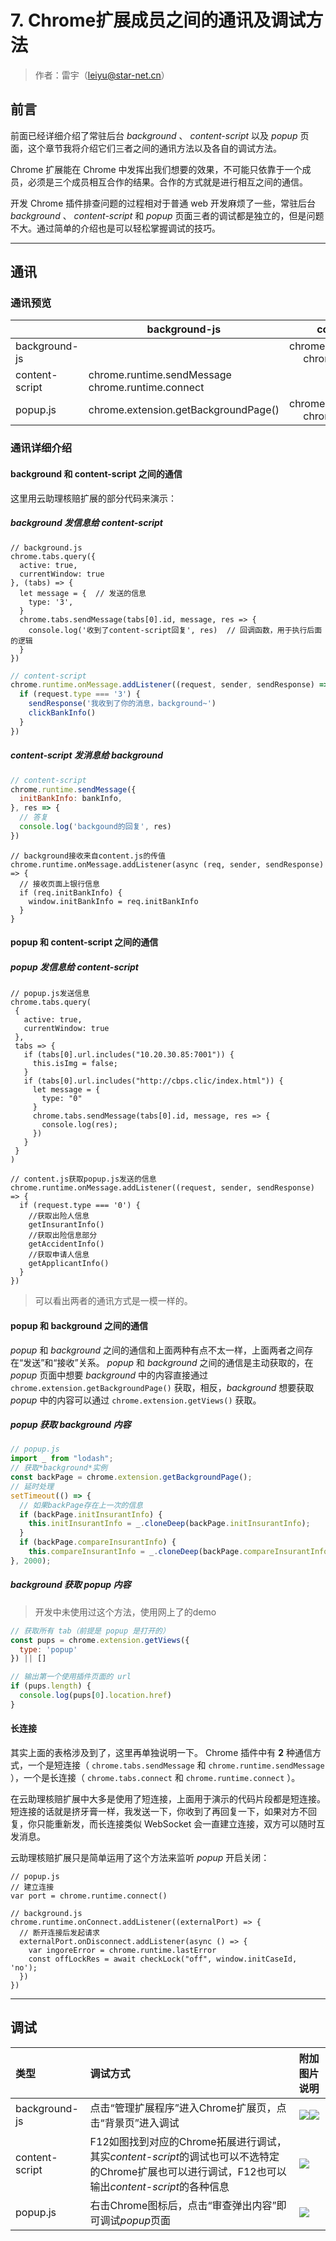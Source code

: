 # 7. Chrome扩展成员之间的通讯及调试方法

>作者：雷宇（leiyu@star-net.cn）

## 前言

前面已经详细介绍了常驻后台 *background* 、 *content-script* 以及 *popup* 页面，这个章节我将介绍它们三者之间的通讯方法以及各自的调试方法。

Chrome 扩展能在 Chrome 中发挥出我们想要的效果，不可能只依靠于一个成员，必须是三个成员相互合作的结果。合作的方式就是进行相互之间的通信。

开发 Chrome 插件排查问题的过程相对于普通 web 开发麻烦了一些，常驻后台 *background* 、 *content-script* 和 *popup* 页面三者的调试都是独立的，但是问题不大。通过简单的介绍也是可以轻松掌握调试的技巧。

-----------------------
## 通讯

### 通讯预览

|  | background-js | content-script |popup.js|
| :-------- | --------| :--: |:--: |
| background-js | |chrome.tabs.sendMessage chrome.tabs.connect  | chrome.extension.getViews |
| content-script |chrome.runtime.sendMessage chrome.runtime.connect|  |chrome.runtime.sendMessage chrome.runtime.connect |
| popup.js | chrome.extension.getBackgroundPage() | chrome.tabs.sendMessage chrome.tabs.connect ||

### 通讯详细介绍

#### background 和 content-script 之间的通信

这里用云助理核赔扩展的部分代码来演示：

##### background 发信息给 content-script


```JS
// background.js
chrome.tabs.query({
  active: true,
  currentWindow: true
}, (tabs) => {
  let message = {  // 发送的信息
    type: '3',
  }
  chrome.tabs.sendMessage(tabs[0].id, message, res => {
    console.log('收到了content-script回复', res)  // 回调函数，用于执行后面的逻辑
  }
})
```

```js
// content-script
chrome.runtime.onMessage.addListener((request, sender, sendResponse) => {
  if (request.type === '3') {
    sendResponse('我收到了你的消息，background~')
    clickBankInfo()
  }
})
```

##### content-script 发消息给 background

```js
// content-script
chrome.runtime.sendMessage({
  initBankInfo: bankInfo,
}, res => {
  // 答复
  console.log('backgound的回复', res)
})
```

```JS
// background接收来自content.js的传值
chrome.runtime.onMessage.addListener(async (req, sender, sendResponse) => {
  // 接收页面上银行信息
  if (req.initBankInfo) {
    window.initBankInfo = req.initBankInfo
  }
}
```

#### popup 和 content-script 之间的通信

##### popup 发信息给 content-script

```JS
// popup.js发送信息
chrome.tabs.query(
 {
   active: true,
   currentWindow: true
 },
 tabs => {
   if (tabs[0].url.includes("10.20.30.85:7001")) {
     this.isImg = false;
   }
   if (tabs[0].url.includes("http://cbps.clic/index.html")) {
     let message = {
       type: "0"
     }
     chrome.tabs.sendMessage(tabs[0].id, message, res => {
       console.log(res);
     })
   }
 }
)
```

```JS
// content.js获取popup.js发送的信息
chrome.runtime.onMessage.addListener((request, sender, sendResponse) => {
  if (request.type === '0') {
    //获取出险人信息
    getInsurantInfo()
    //获取出险信息部分
    getAccidentInfo()
    //获取申请人信息
    getApplicantInfo()
  }
})

```

> 可以看出两者的通讯方式是一模一样的。

#### popup 和 background 之间的通信

*popup* 和 *background* 之间的通信和上面两种有点不太一样，上面两者之间存在“发送”和“接收”关系。 *popup* 和 *background* 之间的通信是主动获取的，在 *popup* 页面中想要 *background* 中的内容直接通过 `chrome.extension.getBackgroundPage()` 获取，相反，*background* 想要获取 *popup* 中的内容可以通过 `chrome.extension.getViews()` 获取。

##### popup 获取 background 内容

```js
// popup.js
import _ from "lodash";
// 获取*background*实例
const backPage = chrome.extension.getBackgroundPage();
// 延时处理
setTimeout(() => {
  // 如果backPage存在上一次的信息
  if (backPage.initInsurantInfo) {
    this.initInsurantInfo = _.cloneDeep(backPage.initInsurantInfo);
  }
  if (backPage.compareInsurantInfo) {
    this.compareInsurantInfo = _.cloneDeep(backPage.compareInsurantInfo);
}, 2000);
```

##### background 获取 popup 内容

> 开发中未使用过这个方法，使用网上了的demo

```js
// 获取所有 tab（前提是 popup 是打开的）
const pups = chrome.extension.getViews({
  type: 'popup'
}) || []

// 输出第一个使用插件页面的 url
if (pups.length) {
  console.log(pups[0].location.href)
}
```
#### 长连接

其实上面的表格涉及到了，这里再单独说明一下。 Chrome 插件中有 **2** 种通信方式，一个是短连接（ `chrome.tabs.sendMessage` 和 `chrome.runtime.sendMessage` ），一个是长连接（ `chrome.tabs.connect` 和 `chrome.runtime.connect` ）。

在云助理核赔扩展中大多是使用了短连接，上面用于演示的代码片段都是短连接。短连接的话就是挤牙膏一样，我发送一下，你收到了再回复一下，如果对方不回复，你只能重新发，而长连接类似 WebSocket 会一直建立连接，双方可以随时互发消息。

云助理核赔扩展只是简单运用了这个方法来监听 *popup* 开启关闭：

```JS
// popup.js
// 建立连接
var port = chrome.runtime.connect()
```

```JS
// background.js
chrome.runtime.onConnect.addListener((externalPort) => {
  // 断开连接后发起请求
  externalPort.onDisconnect.addListener(async () => {
    var ingoreError = chrome.runtime.lastError
    const offLockRes = await checkLock("off", window.initCaseId, 'no');
  })
})
```
--------------------------------------

## 调试


| 类型| 调试方式 | 附加图片说明|
| :----------------- | :--------| :-- |
| background-js |点击“管理扩展程序”进入Chrome扩展页，点击“背景页”进入调试 | ![](./image/7-1-backgroundDebugging.png)![](./image/7-2-backgroundDebugging.png)|
| content-script |F12如图找到对应的Chrome拓展进行调试，其实*content-script*的调试也可以不选特定的Chrome扩展也可以进行调试，F12也可以输出*content-script*的各种信息| ![](./image/7-3-contenDebugging.png) |
| popup.js | 右击Chrome图标后，点击“审查弹出内容”即可调试*popup*页面 | ![](./image/7-4-popupDebugging.png) |
